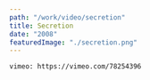 ```yaml
---
path: "/work/video/secretion"
title: Secretion
date: "2008"
featuredImage: "./secretion.png"
---
```


`vimeo: https://vimeo.com/78254396`
